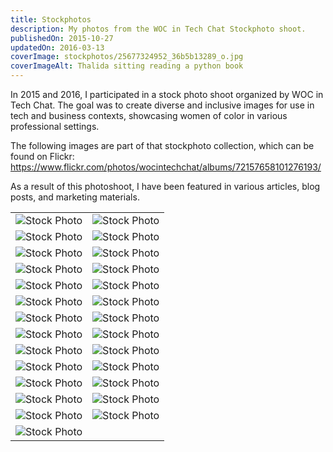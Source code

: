 ```yaml
---
title: Stockphotos
description: My photos from the WOC in Tech Chat Stockphoto shoot.
publishedOn: 2015-10-27
updatedOn: 2016-03-13
coverImage: stockphotos/25677324952_36b5b13289_o.jpg
coverImageAlt: Thalida sitting reading a python book
---
```


In 2015 and 2016, I participated in a stock photo shoot organized by WOC in Tech Chat.
The goal was to create diverse and inclusive images for use in tech and business contexts,
showcasing women of color in various professional settings.

The following images are part of that stockphoto collection, which can be found on Flickr:
<https://www.flickr.com/photos/wocintechchat/albums/72157658101276193/>

As a result of this photoshoot, I have been featured in various articles, blog posts, and marketing materials.

|  |  |
|---------|---------|
| ![Stock Photo](./stockphotos/21909358844_18da9ec8e6_o.jpg) | ![Stock Photo](./stockphotos/21910900553_e8984858c2_o.jpg) |
| ![Stock Photo](./stockphotos/22344392878_53a0d70eb7_o.jpg) | ![Stock Photo](./stockphotos/22543493511_0ba6a83b35_o.jpg) |
| ![Stock Photo](./stockphotos/25167658624_116b21f635_o.jpg) | ![Stock Photo](./stockphotos/25171523343_4073eed049_o.jpg) |
| ![Stock Photo](./stockphotos/25171528213_7e7a934143_o.jpg) | ![Stock Photo](./stockphotos/25171529953_4cc1e9b925_o.jpg) |
| ![Stock Photo](./stockphotos/25171638873_745525f2ab_o.jpg) | ![Stock Photo](./stockphotos/25171639623_7365856f67_o.jpg) |
| ![Stock Photo](./stockphotos/25497468270_fb35c2e4d7_o.jpg) | ![Stock Photo](./stockphotos/25497470490_f31479ebd5_o.jpg) |
| ![Stock Photo](./stockphotos/25497471900_e6aa98ac38_o.jpg) | ![Stock Photo](./stockphotos/25497616040_c378f96cfb_o.jpg) |
| ![Stock Photo](./stockphotos/25497617890_a08c1a06da_o.jpg) | ![Stock Photo](./stockphotos/25677176162_c54b9effec_o.jpg) |
| ![Stock Photo](./stockphotos/25677285572_44e7825d02_o.jpg) | ![Stock Photo](./stockphotos/25677319932_d0ab929b52_o.jpg) |
| ![Stock Photo](./stockphotos/25677321672_4c89cdf124_o.jpg) | ![Stock Photo](./stockphotos/25677324952_36b5b13289_o.jpg) |
| ![Stock Photo](./stockphotos/25703055851_2a3d6c2481_o.jpg) | ![Stock Photo](./stockphotos/25703056681_bc93293096_o.jpg) |
| ![Stock Photo](./stockphotos/25703211181_b55d432ef1_o.jpg) | ![Stock Photo](./stockphotos/25772082016_bc3e30e38a_o.jpg) |
| ![Stock Photo](./stockphotos/25772082596_8f1eef34d2_o.jpg) | ![Stock Photo](./stockphotos/25772186816_7ffd403874_o.jpg) |
| ![Stock Photo](./stockphotos/25798309375_c1e9268793_o.jpg) | |
